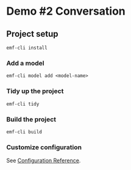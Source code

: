 # Demo #2 Conversation

## Project setup
```
emf-cli install
```

### Add a model
```
emf-cli model add <model-name>
```

### Tidy up the project
```
emf-cli tidy
```

### Build the project
```
emf-cli build
```

### Customize configuration
See [Configuration Reference](https://easy-model-fusion.github.io/docs/).

